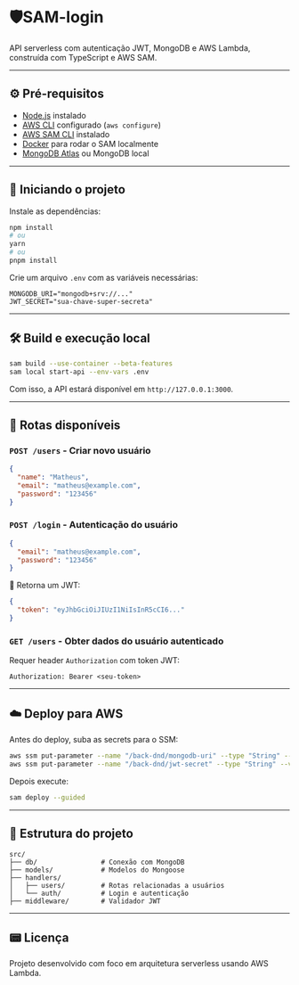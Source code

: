 # 🛡️SAM-login

API serverless com autenticação JWT, MongoDB e AWS Lambda, construída com TypeScript e AWS SAM.

---

## ⚙️ Pré-requisitos

* [Node.js](https://nodejs.org) instalado
* [AWS CLI](https://aws.amazon.com/cli/) configurado (`aws configure`)
* [AWS SAM CLI](https://docs.aws.amazon.com/serverless-application-model/latest/developerguide/install-sam-cli.html) instalado
* [Docker](https://www.docker.com/) para rodar o SAM localmente
* [MongoDB Atlas](https://www.mongodb.com/cloud/atlas) ou MongoDB local

---

## 🚀 Iniciando o projeto

Instale as dependências:

```bash
npm install
# ou
yarn
# ou
pnpm install
```

Crie um arquivo `.env` com as variáveis necessárias:

```env
MONGODB_URI="mongodb+srv://..."
JWT_SECRET="sua-chave-super-secreta"
```

---

## 🛠️ Build e execução local

```bash
sam build --use-container --beta-features
sam local start-api --env-vars .env
```

Com isso, a API estará disponível em `http://127.0.0.1:3000`.

---

## 🧪 Rotas disponíveis

### `POST /users` - Criar novo usuário

```json
{
  "name": "Matheus",
  "email": "matheus@example.com",
  "password": "123456"
}
```

### `POST /login` - Autenticação do usuário

```json
{
  "email": "matheus@example.com",
  "password": "123456"
}
```

🔐 Retorna um JWT:

```json
{
  "token": "eyJhbGciOiJIUzI1NiIsInR5cCI6..."
}
```

### `GET /users` - Obter dados do usuário autenticado

Requer header `Authorization` com token JWT:

```
Authorization: Bearer <seu-token>
```

---

## ☁️ Deploy para AWS

Antes do deploy, suba as secrets para o SSM:

```bash
aws ssm put-parameter --name "/back-dnd/mongodb-uri" --type "String" --value "sua-URI-do-mongo"
aws ssm put-parameter --name "/back-dnd/jwt-secret" --type "String" --value "sua-chave-secreta"
```

Depois execute:

```bash
sam deploy --guided
```

---

## 📁 Estrutura do projeto

```
src/
├── db/                # Conexão com MongoDB
├── models/            # Modelos do Mongoose
├── handlers/
│   ├── users/         # Rotas relacionadas a usuários
│   └── auth/          # Login e autenticação
├── middleware/        # Validador JWT
```

---

## 📟 Licença

Projeto desenvolvido com foco em arquitetura serverless usando AWS Lambda.
